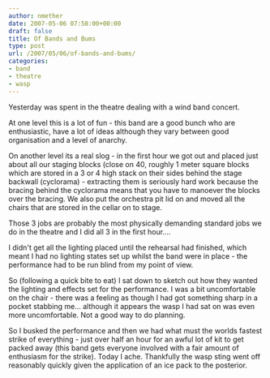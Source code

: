 ```yaml
---
author: nmether
date: 2007-05-06 07:58:00+00:00
draft: false
title: Of Bands and Bums
type: post
url: /2007/05/06/of-bands-and-bums/
categories:
- band
- theatre
- wasp
---
```


Yesterday was spent in the theatre dealing with a wind band concert.  

At one level this is a lot of fun - this band are a good bunch who are
enthusiastic, have a lot of ideas although they vary between good organisation
and a level of anarchy.  

On another level its a real slog - in the first hour we got out and placed just about all our staging blocks (close on 40, roughly 1 meter square blocks which are stored in a 3 or 4 high stack on their sides behind the stage backwall (cyclorama) - extracting them is seriously hard work because the bracing behind the cyclorama means that you have to manoever the blocks over the bracing.  We also put the orchestra pit lid on and moved all the chairs that are stored in the cellar on to stage.  

Those 3 jobs are probably the most physically demanding standard jobs we do in
the theatre and I did all 3 in the first hour....  

I didn't get all the lighting placed until the rehearsal had finished, which
meant I had no lighting states set up whilst the band were in place - the
performance had to be run blind from my point of view.  

So (following a quick bite to eat) I sat down to sketch out how they wanted
the lighting and effects set for the performance.  I was a bit uncomfortable
on the chair - there was a feeling as though I had got something sharp in a
pocket stabbing me... although it appears the wasp I had sat on was even more
uncomfortable.  Not a good way to do planning.  

So I busked the performance and then we had what must the worlds fastest
strike of everything - just over half an hour for an awful lot of kit to get
packed away (this band gets everyone involved with a fair amount of enthusiasm
for the strike).   Today I ache.  Thankfully the wasp sting went off
reasonably quickly given the application of an ice pack to the posterior.
